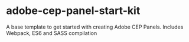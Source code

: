 # adobe-cep-panel-start-kit
A base template to get started with creating Adobe CEP Panels. Includes Webpack, ES6 and SASS compilation
